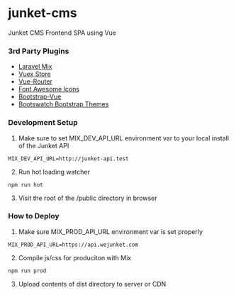 # junket-cms
Junket CMS Frontend SPA using Vue

### 3rd Party Plugins
- [Laravel Mix](https://github.com/JeffreyWay/laravel-mix)
- [Vuex Store](https://vuex.vuejs.org/en/intro.html)
- [Vue-Router](https://router.vuejs.org/en/)
- [Font Awesome Icons](https://fontawesome.com/)
- [Bootstrap-Vue](https://bootstrap-vue.js.org/)
- [Bootswatch Bootstrap Themes](https://bootswatch.com/)


### Development Setup

1. Make sure to set MIX_DEV_API_URL environment var to your local install of the Junket API

```
MIX_DEV_API_URL=http://junket-api.test
```

2. Run hot loading watcher

```
npm run hot
```

3. Visit the root of the /public directory in browser


### How to Deploy

1. Make sure MIX_PROD_API_URL environment var is set properly

```
MIX_PROD_API_URL=https://api.wejunket.com
```

2. Compile js/css for produciton with Mix

```
npm run prod
```

3. Upload contents of dist directory to server or CDN
